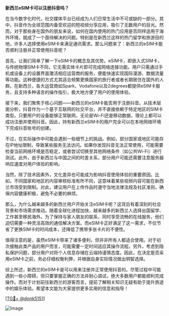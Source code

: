 **新西兰eSIM卡可以注册抖音吗？**

在当今数字化时代，社交媒体平台已经成为人们日常生活中不可或缺的一部分。其中，抖音作为全球范围内备受欢迎的短视频分享应用，吸引了无数用户的目光。然而，对于那些身在国外的朋友来说，如何在国内使用的热门应用是否同样适用于海外环境，就成了一个亟待解决的问题。特别是在新西兰这样的热门留学和旅游目的地，许多人选择使用eSIM卡来满足通讯需求。那么问题来了：新西兰的eSIM卡能否顺利注册并正常使用抖音呢？

首先，让我们简单了解一下eSIM卡的概念及其优势。eSIM卡，即嵌入式SIM卡，与传统物理SIM卡不同，它无需实体卡片即可完成网络连接功能。用户只需通过手机或设备上的设置界面激活相应运营商的服务，便能快速实现国际漫游、数据流量等功能。这种便捷的方式尤其适合频繁更换国家的旅行者或者长期居住在国外的人群。在新西兰，各大运营商如Spark、Vodafone以及2degrees都提供eSIM卡服务，且支持多种语言的操作指引，极大地方便了用户的使用体验。

接下来，我们聚焦于核心问题——新西兰的eSIM卡能否用于注册抖音。从技术层面分析，抖音作为一个基于互联网的社交平台，并不直接依赖于特定地区的SIM卡类型。只要用户的设备能够正常联网，无论是Wi-Fi还是移动数据，理论上都可以成功注册并使用抖音。因此，持有新西兰eSIM卡的用户完全可以在本地网络环境下完成抖音账号的创建。

不过，在实际操作中可能会遇到一些细节上的挑战。例如，部分国家或地区可能存在IP地址限制，导致某些服务无法访问。如果你发现抖音无法正常使用，可能需要检查当前网络环境是否稳定，或者尝试切换至其他网络条件（如公共Wi-Fi）进行测试。此外，由于新西兰与中国之间的时差关系，部分用户可能还需要注意服务器响应速度对用户体验的影响。

当然，除了技术因素外，文化差异也可能成为影响抖音使用体验的重要原因。比如，不同国家和地区的内容审核标准有所不同，这意味着某些视频内容可能在新西兰市场受到限制。对此，建议用户在上传作品时遵守当地法律法规及社区准则，确保内容健康积极，避免不必要的麻烦。

那么，为什么越来越多的新西兰用户开始关注eSIM卡呢？这背后有着深刻的社会背景和市场需求推动。随着全球化进程加快，越来越多的新西兰人选择出国留学、工作甚至移民海外。为了保持与家人朋友的联系，同时享受流畅的在线服务，他们迫切需要一种灵活高效的通信解决方案。而eSIM卡正好满足了这一需求，不仅节省了更换SIM卡的时间成本，还降低了携带多张卡片的不便性。

值得注意的是，虽然eSIM卡带来了诸多便利，但并非所有人都适合使用。对于初次接触此类产品的用户而言，可能需要一定时间适应其操作流程。另外，考虑到隐私保护问题，部分用户对将个人信息存储在云端持谨慎态度。因此，在决定是否采用eSIM卡之前，务必仔细权衡利弊，并根据自身实际情况做出明智选择。

综上所述，新西兰的eSIM卡是可以用来注册并正常使用抖音的。尽管过程中可能遇到一些小障碍，但只要掌握正确的方法并耐心调试，绝大多数用户都能顺利完成操作。而对于计划前往新西兰的游客而言，提前了解相关知识无疑有助于提升旅途中的娱乐体验。希望本文能为大家提供更多实用的信息和指导！

[[TG💪+ @donk5151](https://t.me/s/donk5151)]

![Image](https://i.postimg.cc/rwNCRYN7/Snipaste-2025-04-30-17-27-05.png)